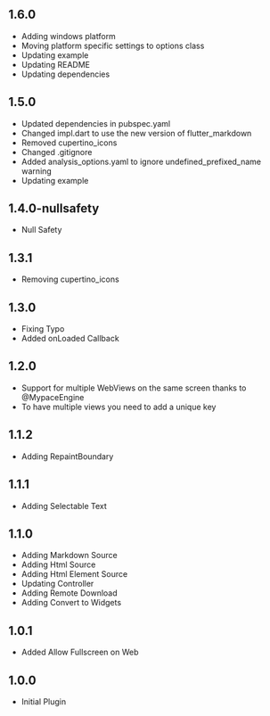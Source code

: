 ## 1.6.0

* Adding windows platform
* Moving platform specific settings to options class
* Updating example
* Updating README
* Updating dependencies

## 1.5.0

* Updated dependencies in pubspec.yaml
* Changed impl.dart to use the new version of flutter_markdown
* Removed cupertino_icons
* Changed .gitignore
* Added analysis_options.yaml to ignore undefined_prefixed_name warning
* Updating example

## 1.4.0-nullsafety

* Null Safety

## 1.3.1

* Removing cupertino_icons

## 1.3.0

* Fixing Typo
* Added onLoaded Callback

## 1.2.0

* Support for multiple WebViews on the same screen
  thanks to @MypaceEngine
* To have multiple views you need to add a unique key

## 1.1.2

* Adding RepaintBoundary

## 1.1.1

* Adding Selectable Text

## 1.1.0

* Adding Markdown Source
* Adding Html Source
* Adding Html Element Source
* Updating Controller
* Adding Remote Download
* Adding Convert to Widgets

## 1.0.1

* Added Allow Fullscreen on Web

## 1.0.0

* Initial Plugin
